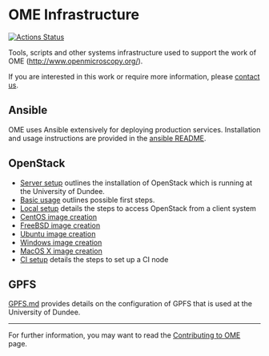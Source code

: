 # OME Infrastructure

[![Actions Status](https://github.com/ome/infrastructure/workflows/Build/badge.svg)](https://github.com/ome/infrastructure/actions)

Tools, scripts and other systems infrastructure used to support the work of OME (http://www.openmicroscopy.org/).

If you are interested in this work or require more information, please
[contact us](http://www.openmicroscopy.org/site/community).

## Ansible

OME uses Ansible extensively for deploying production services. Installation and usage instructions are
provided in the [ansible README](ansible/README.md).

## OpenStack

- [Server setup](docs/openstack/idr-openstack.md) outlines the
  installation of OpenStack which is running at the University of
  Dundee.
- [Basic usage](docs/openstack/idr-openstack-using.md) outlines possible
  first steps.
- [Local setup](docs/openstack/local-setup.md) details the steps to
  access OpenStack from a client system
- [CentOS image creation](docs/openstack/centos-image.md)
- [FreeBSD image creation](docs/openstack/freebsd-image.md)
- [Ubuntu image creation](docs/openstack/ubuntu-image.md)
- [Windows image creation](docs/openstack/windows-image.md)
- [MacOS X image creation](docs/vmware/mac-image.md)
- [CI setup](docs/openstack/ci-setup.md) details the steps to
  set up a CI node

## GPFS

[GPFS.md](docs/storage/gpfs.md) provides details on the configuration of GPFS that is used
at the University of Dundee.

---------

For further information, you may want to read the
[Contributing to OME](https://www.openmicroscopy.org/site/support/contributing/) page.
